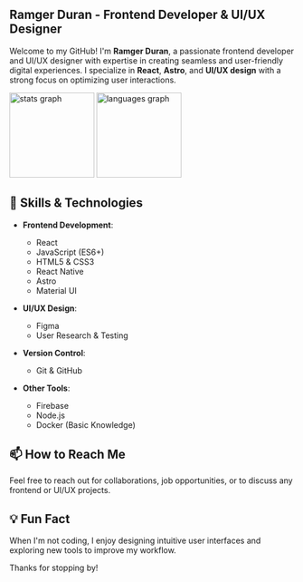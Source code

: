 ## Ramger Duran - Frontend Developer & UI/UX Designer

Welcome to my GitHub! I'm **Ramger Duran**, a passionate frontend developer and UI/UX designer with expertise in creating seamless and user-friendly digital experiences. I specialize in **React**, **Astro**, and **UI/UX design** with a strong focus on optimizing user interactions.

<div align="left">
  <img src="https://github-readme-stats.vercel.app/api?username=rarch-dev&hide_title=true&hide_rank=true&show_icons=true&include_all_commits=true&count_private=true&disable_animations=false&theme=github_dark&locale=en&hide_border=true&order=1" height="150" alt="stats graph"  />
  <img src="https://github-readme-stats.vercel.app/api/top-langs?username=rarch-dev&locale=en&hide_title=true&layout=compact&card_width=320&langs_count=5&theme=github_dark&hide_border=true&order=2" height="150" alt="languages graph"  />
</div>

## 🚀 Skills & Technologies

- **Frontend Development**:
  - React
  - JavaScript (ES6+)
  - HTML5 & CSS3
  - React Native
  - Astro
  - Material UI
  
- **UI/UX Design**:
  - Figma
  - User Research & Testing

- **Version Control**:
  - Git & GitHub

- **Other Tools**:
  - Firebase
  - Node.js
  - Docker (Basic Knowledge)


## 📫 How to Reach Me
Feel free to reach out for collaborations, job opportunities, or to discuss any frontend or UI/UX projects.

## 💡 Fun Fact
When I'm not coding, I enjoy designing intuitive user interfaces and exploring new tools to improve my workflow.

Thanks for stopping by!

